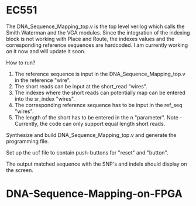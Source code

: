 # EC551

The DNA_Sequence_Mapping_top.v is the top level verilog which calls the Smith Waterman and the VGA modules. Since the integration of the indexing block is not working with Place and Route, the indexes values and the corresponding reference sequences are hardcoded. I am currently working on it now and will update it soon. 

How to run?
1. The reference sequence is input in the DNA_Sequence_Mapping_top.v in the reference "wire".
2. The short reads can be input at the short_read "wires".
3. The indexes where the short reads can potentially map can be entered into the sr_index "wires".
4. The corresponding reference sequence has to be input in the ref_seq "wires".
5. The length of the short has to be entered in the n "parameter". Note - Currently, the code can only support equal length short reads.

Synthesize and build DNA_Sequence_Mapping_top.v and generate the programming file.

Set up the ucf file to contain push-buttons for "reset" and "button".

The output matched sequence with the SNP's and indels should display on the screen.


# DNA-Sequence-Mapping-on-FPGA
